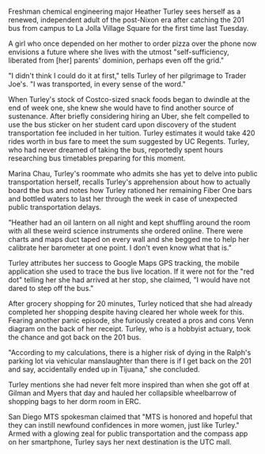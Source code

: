 Freshman chemical engineering major Heather Turley sees herself as a renewed, independent adult of the post-Nixon era after catching the 201 bus from campus to La Jolla Village Square for the first time last Tuesday.

A girl who once depended on her mother to order pizza over the phone now envisions a future where she lives with the utmost "self-sufficiency, liberated from [her] parents' dominion, perhaps even off the grid."

"I didn't think I could do it at first," tells Turley of her pilgrimage to Trader Joe's. "I was transported, in every sense of the word."

When Turley's stock of Costco-sized snack foods began to dwindle at the end of week one, she knew she would have to find another source of sustenance. After briefly considering hiring an Uber, she felt compelled to use the bus sticker on her student card upon discovery of the student transportation fee included in her tuition. Turley estimates it would take 420 rides worth in bus fare to meet the sum suggested by UC Regents. Turley, who had never dreamed of taking the bus, reportedly spent hours researching bus timetables preparing for this moment.

Marina Chau, Turley's roommate who admits she has yet to delve into public transportation herself, recalls Turley's apprehension about how to actually board the bus and notes how Turley rationed her remaining Fiber One bars and bottled waters to last her through the week in case of unexpected public transportation delays.

"Heather had an oil lantern on all night and kept shuffling around the room with all these weird science instruments she ordered online. There were charts and maps duct taped on every wall and she begged me to help her calibrate her barometer at one point. I don't even know what that is."

Turley attributes her success to Google Maps GPS tracking, the mobile application she used to trace the bus live location. If it were not for the "red dot" telling her she had arrived at her stop, she claimed, "I would have not dared to step off the bus."

After grocery shopping for 20 minutes, Turley noticed that she had already completed her shopping despite having cleared her whole week for this. Fearing another panic episode, she furiously created a pros and cons Venn diagram on the back of her receipt. Turley, who is a hobbyist actuary, took the chance and got back on the 201 bus.

"According to my calculations, there is a higher risk of dying in the Ralph's parking lot via vehicular manslaughter than there is if I get back on the 201 and say, accidentally ended up in Tijuana," she concluded.

Turley mentions she had never felt more inspired than when she got off at Gilman and Myers that day and hauled her collapsible wheelbarrow of shopping bags to her dorm room in ERC.

San Diego MTS spokesman claimed that "MTS is honored and hopeful that they can instill newfound confidences in more women, just like Turley." Armed with a glowing zeal for public transportation and the compass app on her smartphone, Turley says her next destination is the UTC mall.

